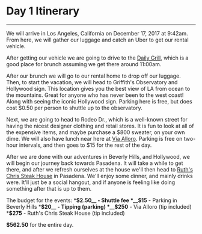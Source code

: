 # Day 1 Itinerary
___

We will arrive in Los Angeles, California on December 17, 2017 at 9:42am.  From here, we will gather our luggage and catch an Uber to get our rental vehicle.

After getting our vehicle we are going to drive to the [Daily Grill](http://www.dailygrill.com/menu/brunch/pancakes-waffles/), which is a good place for brunch assuming we get there around 11:00am.

After our brunch we will go to our rental home to drop off our luggage.  Then, to start the vacation, we will head to Griffith's Observatory and Hollywood sign.  This location gives you the best view of LA from ocean to the mountains.  Great for anyone who has never been to the west coast!  Along with seeing the iconic Hollywood sign.  Parking here is free, but does cost $0.50 per person to shuttle up to the observatory.

Next, we are going to head to Rodeo Dr., which is a well-known street for having the nicest designer clothing and retail stores.  It is fun to look at all of the expensive items, and maybe purchase a $800 sweater, on your own dime.  We will also have lunch near here at [Via Alloro](http://viaalloro.com/).  Parking is free on two-hour intervals, and then goes to $15 for the rest of the day.

After we are done with our adventures in Beverly Hills, and Hollywood, we will begin our journey back towards Pasadena.  It will take a while to get there, and after we refresh ourselves at the house we'll then head to [Ruth's Chris Steak House](https://www.ruthschris.com/restaurant-locations/pasadena) in Pasadena.  We'll enjoy some dinner, and mainly drinks were.  It'll just be a social hangout, and if anyone is feeling like doing something after that is up to them.

The budget for the events:
*__$2.50__ - Shuttle fee
*__$15__ - Parking in Beverly Hills
*__$20__ - Tipping (parking)
*__$250__ - Via Alloro (tip included)
*__$275__ - Ruth's Chris Steak House (tip included)

**$562.50** for the entire day.